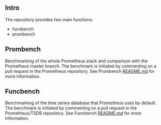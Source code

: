 ## Intro
The repository provides two main functions:
- fucnbench
- prombench

## Prombench
Benchmarking of the whole Prometheus stack and comparison with the Prometheus master branch. The benchmark is initiated by commenting on a pull request in the Prometheus repository. See Prombench [README.md](/cmd/prombench/README.md) for more information.

## Funcbench
Benchmarking of the time series database that Prometheus uses by default. The benchmark is initiated by commenting on a pull request in the Prometheus/TSDB repository. See Funcbench [README.md](/cmd/funcbench/README.md) for more information.
